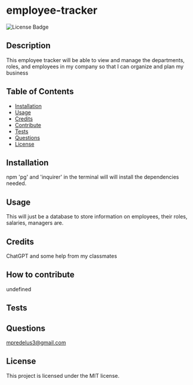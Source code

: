 # employee-tracker
  ![License Badge](https://img.shields.io/badge/license-MIT-green)

  ## Description

  This employee tracker will be able to view and manage the departments, roles, and employees in my company so that I can organize and plan my business

  ## Table of Contents

- [Installation](#installation)
- [Usage](#usage)
- [Credits](#credits)
- [Contribute](#contribute)
- [Tests](#tests)
- [Questions](#questions)
- [License](#license)



## Installation
npm 'pg' and 'inquirer' in the terminal will will install the dependencies needed.

## Usage
This will just be a database to store information on employees, their roles, salaries, managers are.

## Credits
ChatGPT and some help from my classmates

## How to contribute
undefined

## Tests


## Questions
mpredelus3@gmail.com 


## License

  This project is licensed under the MIT license.


